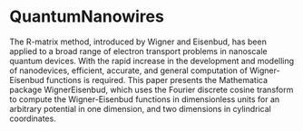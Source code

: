 # QuantumNanowires
The R-matrix method, introduced by Wigner and Eisenbud, has been applied to a broad range of electron transport problems in nanoscale quantum devices. With the rapid increase in the development and modelling of nanodevices, efficient, accurate, and general computation of Wigner-Eisenbud functions is required. This paper presents the Mathematica package WignerEisenbud, which uses the Fourier discrete cosine transform to compute the Wigner-Eisenbud functions in dimensionless units for an arbitrary potential in one dimension, and two dimensions in cylindrical coordinates.
